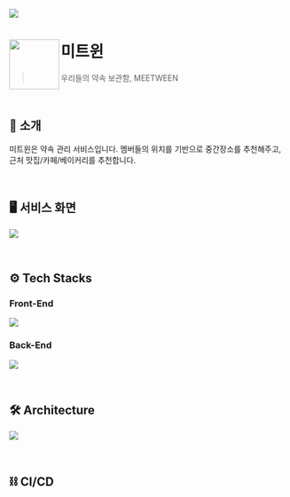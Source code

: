 ![](https://velog.velcdn.com/images/asdjhqwd/post/9c743fd6-0987-45f8-8984-14a1869b2696/image.png)

# 미트윈<img src="https://velog.velcdn.com/images/soozzang/post/bdb5d886-8c90-4681-9f9f-f1bc909410ae/image.png" align=left width=90>

> 우리들의 약속 보관함, MEETWEEN

<br>

## 💬 소개
미트윈은 약속 관리 서비스입니다. 멤버들의 위치를 기반으로 중간장소를 추천해주고, 근처 맛집/카페/베이커리를 추천합니다.

<br>

## 🖥️ 서비스 화면
![](https://velog.velcdn.com/images/asdjhqwd/post/a3e84763-95c0-4f86-aaa6-6df654d6abc8/image.png)

<br>

## ⚙️ Tech Stacks
### Front-End
![](https://velog.velcdn.com/images/asdjhqwd/post/5e2a5dcf-6298-431a-a94c-a93d60dbfbfe/image.png)

### Back-End
![](https://velog.velcdn.com/images/asdjhqwd/post/1cffadad-fac7-4626-a79e-8e898b562e19/image.png)

<br>

## 🛠️ Architecture
![](https://velog.velcdn.com/images/asdjhqwd/post/d2071daa-7640-4d73-bf2e-084ede598d4f/image.png)

<br>

## ⛓️ CI/CD
